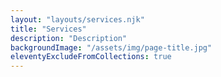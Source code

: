 ```yaml
---
layout: "layouts/services.njk"
title: "Services"
description: "Description"
backgroundImage: "/assets/img/page-title.jpg"
eleventyExcludeFromCollections: true
---
```

